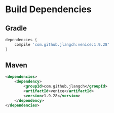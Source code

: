 # Build Dependencies


## Gradle

```groovy
dependencies {
    compile 'com.github.jlangch:venice:1.9.28'
}
```

## Maven

```xml
<dependencies>
    <dependency>
        <groupId>com.github.jlangch</groupId>
        <artifactId>venice</artifactId>
        <version>1.9.28</version>
    </dependency>
</dependencies>
```
